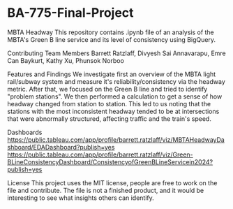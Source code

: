 # BA-775-Final-Project
MBTA Headway
This repository contains .ipynb file of an analysis of the MBTA's Green B line service and its level of consistency using BigQuery.

Contributing Team Members
Barrett Ratzlaff, Divyesh Sai Annavarapu, Emre Can Baykurt, Kathy Xu, Phunsok Norboo

Features and Findings
We investigate first an overview of the MBTA light rail/subway system and measure it's reliability/consistency via the headway metric. After that, we focused on the Green B line and tried to identify "problem stations". We then performed a calculation to get a sense of how headway changed from station to station. This led to us noting that the stations with the most inconsistent headway tended to be at intersections that were abnormally structured, affecting traffic and the train's speed.

Dashboards
https://public.tableau.com/app/profile/barrett.ratzlaff/viz/MBTAHeadwayDashboard/EDADashboard?publish=yes https://public.tableau.com/app/profile/barrett.ratzlaff/viz/Green-BLineConsistencyDashboard/ConsistencyofGreenBLineServicein2024?publish=yes

License
This project uses the MIT license, people are free to work on the file and contribute. The file is not a finished product, and it would be interesting to see what insights others can identify.
